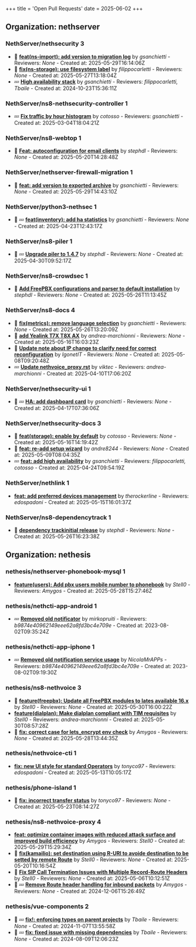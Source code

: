 +++
title = 'Open Pull Requests'
date = 2025-06-02
+++

## Organization: nethserver

### NethServer/nethsecurity 3 

- :eyes:  **[feat(ns-import): add version to migration log](https://github.com/NethServer/nethsecurity/pull/1243)** by *gsanchietti* - Reviewers: *None* - Created at: 2025-05-29T16:14:06Z
- :eyes:  **[fix(ns-storage): use filesystem label](https://github.com/NethServer/nethsecurity/pull/1234)** by *filippocarletti* - Reviewers: *None* - Created at: 2025-05-27T13:18:04Z
-  :zzz: **[High availability stack](https://github.com/NethServer/nethsecurity/pull/871)** by *gsanchietti* - Reviewers: *filippocarletti, Tbaile* - Created at: 2024-10-23T15:36:11Z

### NethServer/ns8-nethsecurity-controller 1 

-  :zzz: **[Fix traffic by hour histogram](https://github.com/NethServer/ns8-nethsecurity-controller/pull/78)** by *cotosso* - Reviewers: *gsanchietti* - Created at: 2025-03-04T18:04:21Z

### NethServer/ns8-webtop 1 

- :eyes:  **[Feat: autoconfiguration for email clients](https://github.com/NethServer/ns8-webtop/pull/128)** by *stephdl* - Reviewers: *None* - Created at: 2025-05-20T14:28:48Z

### NethServer/nethserver-firewall-migration 1 

- :eyes:  **[feat: add version to exported archive](https://github.com/NethServer/nethserver-firewall-migration/pull/58)** by *gsanchietti* - Reviewers: *None* - Created at: 2025-05-29T14:43:10Z

### NethServer/python3-nethsec 1 

- :eyes: :zzz: **[feat(inventory): add ha statistics](https://github.com/NethServer/python3-nethsec/pull/98)** by *gsanchietti* - Reviewers: *None* - Created at: 2025-04-23T12:43:17Z

### NethServer/ns8-piler 1 

- :eyes: :zzz: **[Upgrade piler to 1.4.7](https://github.com/NethServer/ns8-piler/pull/32)** by *stephdl* - Reviewers: *None* - Created at: 2025-04-30T09:52:17Z

### NethServer/ns8-crowdsec 1 

- :eyes:  **[Add FreePBX configurations and parser to default installation](https://github.com/NethServer/ns8-crowdsec/pull/77)** by *stephdl* - Reviewers: *None* - Created at: 2025-05-26T11:13:45Z

### NethServer/ns8-docs 4 

- :eyes:  **[fix(metrics): remove language selection](https://github.com/NethServer/ns8-docs/pull/167)** by *gsanchietti* - Reviewers: *None* - Created at: 2025-05-26T13:20:09Z
- :eyes:  **[add Yealink T7X T8X AX](https://github.com/NethServer/ns8-docs/pull/165)** by *andrea-marchionni* - Reviewers: *None* - Created at: 2025-05-16T16:03:23Z
- :eyes:  **[Update note about IP change to clarify need for correct reconfiguration](https://github.com/NethServer/ns8-docs/pull/164)** by *IgonetIT* - Reviewers: *None* - Created at: 2025-05-08T09:20:48Z
-  :zzz: **[Update nethvoice_proxy.rst](https://github.com/NethServer/ns8-docs/pull/157)** by *viktec* - Reviewers: *andrea-marchionni* - Created at: 2025-04-10T17:06:20Z

### NethServer/nethsecurity-ui 1 

- :eyes: :zzz: **[HA: add dashboard card](https://github.com/NethServer/nethsecurity-ui/pull/533)** by *gsanchietti* - Reviewers: *None* - Created at: 2025-04-17T07:36:06Z

### NethServer/nethsecurity-docs 3 

- :eyes:  **[feat(storage): enable by default](https://github.com/NethServer/nethsecurity-docs/pull/167)** by *cotosso* - Reviewers: *None* - Created at: 2025-05-16T14:19:42Z
- :eyes:  **[feat: re-add setup wizard](https://github.com/NethServer/nethsecurity-docs/pull/166)** by *andre8244* - Reviewers: *None* - Created at: 2025-05-09T08:04:35Z
-  :zzz: **[feat: add high availability](https://github.com/NethServer/nethsecurity-docs/pull/163)** by *gsanchietti* - Reviewers: *filippocarletti, cotosso* - Created at: 2025-04-24T09:54:19Z

### NethServer/nethlink 1 

-   **[feat: add preferred devices management](https://github.com/NethServer/nethlink/pull/64)** by *therockerline* - Reviewers: *edospadoni* - Created at: 2025-05-15T16:01:37Z

### NethServer/ns8-dependencytrack 1 

- :eyes:  **[dependency trackinitial release](https://github.com/NethServer/ns8-dependencytrack/pull/4)** by *stephdl* - Reviewers: *None* - Created at: 2025-05-26T16:23:38Z

## Organization: nethesis

### nethesis/nethserver-phonebook-mysql 1 

-   **[feature(users): Add pbx users mobile number to phonebook](https://github.com/nethesis/nethserver-phonebook-mysql/pull/53)** by *Stell0* - Reviewers: *Amygos* - Created at: 2025-05-28T15:27:46Z

### nethesis/nethcti-app-android 1 

-  :zzz: **[Removed old notificator](https://github.com/nethesis/nethcti-app-android/pull/30)** by *mirkopruiti* - Reviewers: *b9874e40962149eee62a8fd3bc4e709e* - Created at: 2023-08-02T09:35:24Z

### nethesis/nethcti-app-iphone 1 

-  :zzz: **[Removed old notification service usage](https://github.com/nethesis/nethcti-app-iphone/pull/37)** by *NicolaMrAPPs* - Reviewers: *b9874e40962149eee62a8fd3bc4e709e* - Created at: 2023-08-02T09:19:30Z

### nethesis/ns8-nethvoice 3 

- :eyes:  **[feature(freepbx): Update all FreePBX modules to lates available 16.x](https://github.com/nethesis/ns8-nethvoice/pull/460)** by *Stell0* - Reviewers: *None* - Created at: 2025-05-30T16:00:22Z
-   **[feature(dialplan): Make dialplan compliant with TIM requisites](https://github.com/nethesis/ns8-nethvoice/pull/459)** by *Stell0* - Reviewers: *andrea-marchionni* - Created at: 2025-05-30T08:57:28Z
- :eyes:  **[fix: correct case for lets_encrypt env check](https://github.com/nethesis/ns8-nethvoice/pull/458)** by *Amygos* - Reviewers: *None* - Created at: 2025-05-28T13:44:35Z

### nethesis/nethvoice-cti 1 

-   **[fix: new UI style for standard Operators](https://github.com/nethesis/nethvoice-cti/pull/306)** by *tonyco97* - Reviewers: *edospadoni* - Created at: 2025-05-13T10:05:17Z

### nethesis/phone-island 1 

- :eyes:  **[fix: incorrect transfer status](https://github.com/nethesis/phone-island/pull/98)** by *tonyco97* - Reviewers: *None* - Created at: 2025-05-23T08:14:27Z

### nethesis/ns8-nethvoice-proxy 4 

-   **[feat: optimize container images with reduced attack surface and improved build efficiency](https://github.com/nethesis/ns8-nethvoice-proxy/pull/65)** by *Amygos* - Reviewers: *Stell0* - Created at: 2025-05-29T15:29:34Z
- :eyes:  **[fix(kamailio): set destination using R-URI to avoide destination to be setted by remote Route](https://github.com/nethesis/ns8-nethvoice-proxy/pull/64)** by *Stell0* - Reviewers: *None* - Created at: 2025-05-20T10:16:54Z
- :eyes:  **[Fix SIP Call Termination Issues with Multiple Record-Route Headers](https://github.com/nethesis/ns8-nethvoice-proxy/pull/63)** by *Stell0* - Reviewers: *None* - Created at: 2025-05-06T10:12:51Z
- :eyes: :zzz: **[Remove Route header handling for inbound packets](https://github.com/nethesis/ns8-nethvoice-proxy/pull/49)** by *Amygos* - Reviewers: *None* - Created at: 2024-12-06T15:26:49Z

### nethesis/vue-components 2 

- :eyes: :zzz: **[fix!: enforcing types on parent projects](https://github.com/nethesis/vue-components/pull/81)** by *Tbaile* - Reviewers: *None* - Created at: 2024-11-07T13:55:58Z
- :eyes: :zzz: **[fix: fixed issue with missing dependencies](https://github.com/nethesis/vue-components/pull/70)** by *Tbaile* - Reviewers: *None* - Created at: 2024-08-09T12:06:23Z


